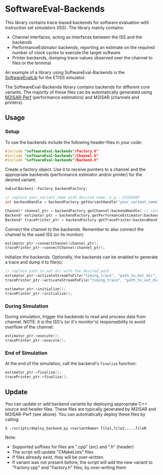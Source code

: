 # SoftwareEval-Backends

This library contains trace-based backends for software evaluation with instruction set simulators (ISS). The library mainly contains:

- Channel interfaces, acting as interfaces between the ISS and the backends
- PerformanceEstimator backends, reporting an estimate on the required number of clock cycles to execute the target software
- Printer backends, dumping trace-values observed over the channel to files or the terminal

An example of a library using SoftwareEval-Backends is the [SoftwareEvalLib](https://github.com/tum-ei-eda/SoftwareEvalLib) for the ETISS simulator.

The SoftwareEval-Backends library contains backends for different core variants. The majority of these files can be automatically generated using [M2ISAR-Perf](https://github.com/tum-ei-eda/M2-ISA-R-Perf) (performance estimators) and M2ISAR (channels and printers).

## Usage

### Setup

To use the backends include the following header-files in your code:

```C++
#include "softwareEval-backends"/Factory.h"
#include "softwareEval-backends"/Channel.h"
#include "softwareEval-backends"/Backend.h"
```

Create a factory object. Use it to receive pointers to a channel and the appropriate backends (performance estimator and/or printer) for the desired variant:

```C++
SwEvalBackens::Factory backendFactory;

// replace your_variant_name with desired name, e.g.: CV32E40P
int backendHandle = backendFactory.getVariantHandle("your_variant_name"); // Return value < 0 if variant does not exist

Channel* channel_ptr = backendFactory.getChannel(backendHandle) // returns nullptr if channel not found
Backend* estimator_ptr = backendFactory.getPerformanceEstimator(backendHandle) // returns nullptr if estimator not found
Backend* tracePrinter_ptr = backendFactory.getTracePrinter(backendHandle) // returns nullptr if printer not found
```

Connect the channel to the backends. Remember to also connect the channel to the used ISS (or its monitor):

```C++
estimator_ptr->connectChannel(channel_ptr);
tracePrinter_ptr->connectChannel(channel_ptr);
```

Initialize the backends. Optionally, the backends can be enabled to generate a trace and dump it to file(s):

```C++
// replace path_to_out_dir with the desired path
estimator_ptr->activateStreamToFile("timing_trace", "path_to_out_dir", ".csv", 0x1000000); // Optional, will slow down performance simulation
tracePrinter_ptr->activateStreamToFile("timing_trace", "path_to_out_dir", ".csv", 0x1000000); // Optional, but printer without active stream is useless

estimator_ptr->initialize();
tracePrinter_ptr->initialize();
```

### During Simulation

During simulation, trigger the backends to read and process data from channel. NOTE: it is the ISS's (or it's monitor's) responsebility to avoid overflow of the channel:

```C++
estimator_ptr->execute();
tracePrinter_ptr->execute();
```

### End of Simulation

At the end of the simulation, call the backend's `finalize` function:
```C++
estimator_ptr->finalize();
tracePrinter_ptr->finalize();
```

## Update

You can update or add backend variants by deploying appropriate C++ source and header files. These files are typically generated by M2ISAR and M2ISAR-Perf (see above). You can automatically deploy these files by calling:

    $ ./scripts/deploy_backend.py <variantName> file1,file2,...,fileN

Note:

- Supported suffixes for files are ".cpp" (src) and ".h" (header)
- The script will update "CMakeLists" files
- If files allready exist, they will be over-written.
- If variant was not present before, the script will add the new variant to "Factory.cpp" and "Factory.h" files, by over-writing them